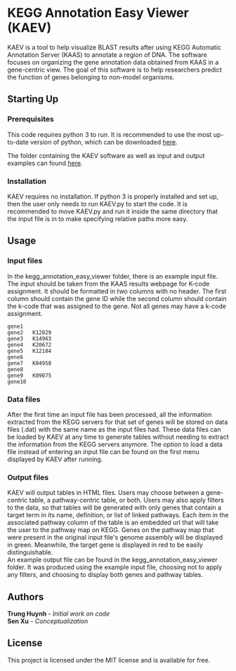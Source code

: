 # KEGG Annotation Easy Viewer (KAEV)
KAEV is a tool to help visualize BLAST results after using KEGG Automatic Annotation Server (KAAS) to annotate a region of DNA. The software focuses on organizing the gene annotation data obtained from KAAS in a gene-centric view. The goal of this software is to help researchers predict the function of genes belonging to non-model organisms.

## Starting Up

### Prerequisites
This code requires python 3 to run. It is recommended to use the most up-to-date version of python, which can be downloaded [here](https://www.python.org/downloads/).

The folder containing the KAEV software as well as input and output examples can found [here](https://github.com/UtaDaphniaLab/KEGG_Annotation_Easy_Viewer).

### Installation
KAEV requires no installation. If python 3 is properly installed and set up, then the user only needs to run KAEV.py to start the code. It is recommended to move KAEV.py and run it inside the same directory that the input file is in to make specifying relative paths more easy.

## Usage

### Input files
In the kegg_annotation_easy_viewer folder, there is an example input file. The input should be taken from the KAAS results webpage for K-code assignment. It should be formatted in two columns with no header. The first column should contain the gene ID while the second column should contain the k-code that was assigned to the gene. Not all genes may have a k-code assignment.
```
gene1
gene2	K12829
gene3	K14963
gene4	K20672
gene5	K12184
gene6
gene7	K04958
gene8
gene9	K09075
gene10
```
### Data files
After the first time an input file has been processed, all the information extracted from the KEGG servers for that set of genes will be stored on data files (.dat) with the same name as the input files had. These data files can be loaded by KAEV at any time to generate tables without needing to extract the information from the KEGG servers anymore. The option to load a data file instead of entering an input file can be found on the first menu displayed by KAEV after running.

### Output files
KAEV will output tables in HTML files. Users may choose between a gene-centric table, a pathway-centric table, or both. Users may also apply filters to the data, so that tables will be generated with only genes that contain a target term in its name, definition, or list of linked pathways. Each item in the associated pathway column of the table is an embedded url that will take the user to the pathway map on KEGG. Genes on the pathway map that were present in the original input file's genome assembly will be displayed in green. Meanwhile, the target gene is displayed in red to be easily distinguishable.  
An example output file can be found in the kegg_annotation_easy_viewer folder. It was produced using the example input file, choosing not to apply any filters, and choosing to display both genes and pathway tables.

## Authors
**Trung Huynh** - *Initial work on code*  
**Sen Xu** - *Conceptualization*

## License
This project is licensed under the MIT license and is available for free. 
